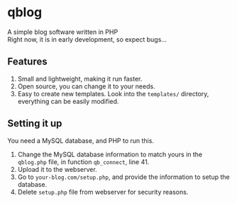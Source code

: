 # qblog
A simple blog software written in PHP  
Right now, it is in early development, so expect bugs...  
## Features
1. Small and lightweight, making it run faster.
2. Open source, you can change it to your needs.
3. Easy to create new templates. Look into the `templates/` directory, everything can be easily modified.  
## Setting it up
You need a MySQL database, and PHP to run this.  
1. Change the MySQL database information to match yours in the `qblog.php` file, in function `qb_connect`, line 41.
2. Upload it to the webserver.
3. Go to `your-blog.com/setup.php`, and provide the information to setup the database.
4. Delete `setup.php` file from webserver for security reasons.